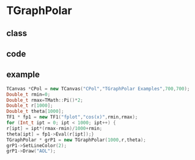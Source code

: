 <!-- TGraphPolar.md --- 
;; 
;; Description: 
;; Author: Hongyi Wu(吴鸿毅)
;; Email: wuhongyi@qq.com 
;; Created: 五 12月  5 11:52:37 2014 (+0800)
;; Last-Updated: 六 8月 13 12:33:42 2016 (+0800)
;;           By: Hongyi Wu(吴鸿毅)
;;     Update #: 2
;; URL: http://wuhongyi.github.io -->

# TGraphPolar

## class



## code



## example

```cpp
TCanvas *CPol = new TCanvas("CPol","TGraphPolar Examples",700,700);
Double_t rmin=0;
Double_t rmax=TMath::Pi()*2;
Double_t r[1000];
Double_t theta[1000];
TF1 * fp1 = new TF1("fplot","cos(x)",rmin,rmax);
for (Int_t ipt = 0; ipt < 1000; ipt++) {
r[ipt] = ipt*(rmax-rmin)/1000+rmin;
theta[ipt] = fp1->Eval(r[ipt]);}
TGraphPolar * grP1 = new TGraphPolar(1000,r,theta);
grP1->SetLineColor(2);
grP1->Draw("AOL");
```


<!-- TGraphPolar.md ends here -->
